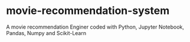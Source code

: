 # movie-recommendation-system
 A movie recommendation Enginer coded with Python, Jupyter Notebook, Pandas, Numpy and Scikit-Learn
